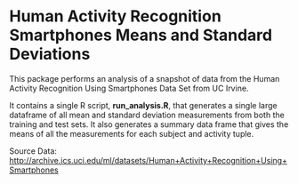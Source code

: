 # Human Activity Recognition Smartphones Means and Standard Deviations

This package performs an analysis of a snapshot of data from the Human Activity Recognition Using Smartphones Data Set from UC Irvine.

It contains a single R script, **run_analysis.R**, that generates a single large dataframe of all mean and standard deviation measurements from both the training and test sets. It also generates a summary data frame that gives the means of all the measurements for each subject and activity tuple.

Source Data:
http://archive.ics.uci.edu/ml/datasets/Human+Activity+Recognition+Using+Smartphones